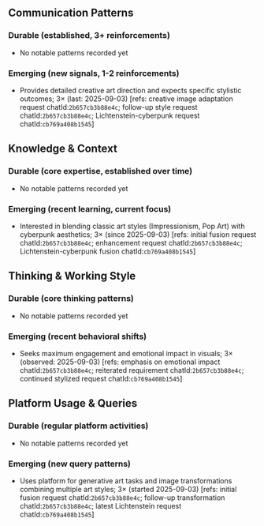 ## Communication Patterns
### Durable (established, 3+ reinforcements)
- No notable patterns recorded yet

### Emerging (new signals, 1-2 reinforcements)
- Provides detailed creative art direction and expects specific stylistic outcomes; 3× (last: 2025-09-03) [refs: creative image adaptation request chatId:`2b657cb3b88e4c`; follow-up style request chatId:`2b657cb3b88e4c`; Lichtenstein-cyberpunk request chatId:`cb769a408b1545`]

## Knowledge & Context
### Durable (core expertise, established over time)
- No notable patterns recorded yet

### Emerging (recent learning, current focus)
- Interested in blending classic art styles (Impressionism, Pop Art) with cyberpunk aesthetics; 3× (since 2025-09-03) [refs: initial fusion request chatId:`2b657cb3b88e4c`; enhancement request chatId:`2b657cb3b88e4c`; Lichtenstein-cyberpunk fusion chatId:`cb769a408b1545`]

## Thinking & Working Style
### Durable (core thinking patterns)
- No notable patterns recorded yet

### Emerging (recent behavioral shifts)
- Seeks maximum engagement and emotional impact in visuals; 3× (observed: 2025-09-03) [refs: emphasis on emotional impact chatId:`2b657cb3b88e4c`; reiterated requirement chatId:`2b657cb3b88e4c`; continued stylized request chatId:`cb769a408b1545`]

## Platform Usage & Queries
### Durable (regular platform activities)
- No notable patterns recorded yet

### Emerging (new query patterns)
- Uses platform for generative art tasks and image transformations combining multiple art styles; 3× (started 2025-09-03) [refs: initial fusion request chatId:`2b657cb3b88e4c`; follow-up transformation chatId:`2b657cb3b88e4c`; latest Lichtenstein request chatId:`cb769a408b1545`]